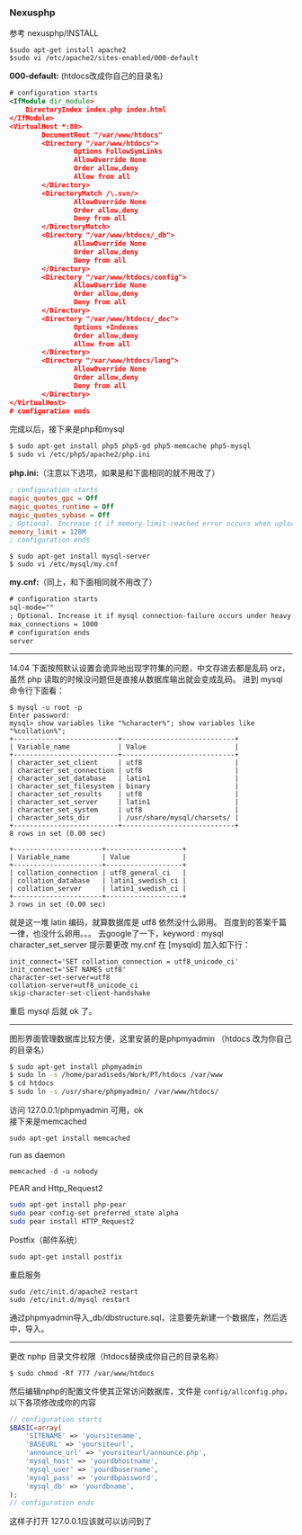 ### Nexusphp

参考 nexusphp/INSTALL

```
$sudo apt-get install apache2
$sudo vi /etc/apache2/sites-enabled/000-default
```

**000-default:** (htdocs改成你自己的目录名)

```xml
# configuration starts
<IfModule dir_module>
    DirectoryIndex index.php index.html
</IfModule>
<VirtualHost *:80>
        DocumentRoot "/var/www/htdocs"
        <Directory "/var/www/htdocs">
                Options FollowSymLinks
                AllowOverride None
                Order allow,deny
                Allow from all
        </Directory>
        <DirectoryMatch /\.svn/>
                AllowOverride None
                Order allow,deny
                Deny from all
        </DirectoryMatch>
        <Directory "/var/www/htdocs/_db">
                AllowOverride None
                Order allow,deny
                Deny from all
        </Directory>
        <Directory "/var/www/htdocs/config">
                AllowOverride None
                Order allow,deny
                Deny from all
        </Directory>
        <Directory "/var/www/htdocs/_doc">
                Options +Indexes
                Order allow,deny
                Allow from all
        </Directory>
        <Directory "/var/www/htdocs/lang">
                AllowOverride None
                Order allow,deny
                Deny from all
        </Directory>
</VirtualHost>
# configuration ends
```

完成以后，接下来是php和mysql

```bash
$ sudo apt-get install php5 php5-gd php5-memcache php5-mysql
$ sudo vi /etc/php5/apache2/php.ini
```

**php.ini:**（注意以下选项，如果是和下面相同的就不用改了）

```ini
; configuration starts
magic_quotes_gpc = Off
magic_quotes_runtime = Off
magic_quotes_sybase = Off
; Optional. Increase it if memory-limit-reached error occurs when uploading large torrent files.
memory_limit = 128M
; configuration ends
```
```
$ sudo apt-get install mysql-server
$ sudo vi /etc/mysql/my.cnf
```

**my.cnf:**（同上，和下面相同就不用改了）

```xml
# configuration starts
sql-mode=""
; Optional. Increase it if mysql connection-failure occurs under heavy traffic load.
max_connections = 1000
# configuration ends
server
```
 
***
14.04 下面按照默认设置会诡异地出现字符集的问题，中文存进去都是乱码 orz，虽然 php 读取的时候没问题但是直接从数据库输出就会变成乱码。
进到 mysql 命令行下面看：
 
```
$ mysql -u root -p
Enter password:
mysql> show variables like "%character%"; show variables like "%collation%";
+--------------------------+----------------------------+
| Variable_name            | Value                      |
+--------------------------+----------------------------+
| character_set_client     | utf8                       |
| character_set_connection | utf8                       |
| character_set_database   | latin1                     |
| character_set_filesystem | binary                     |
| character_set_results    | utf8                       |
| character_set_server     | latin1                     |
| character_set_system     | utf8                       |
| character_sets_dir       | /usr/share/mysql/charsets/ |
+--------------------------+----------------------------+
8 rows in set (0.00 sec)
 
+----------------------+-------------------+
| Variable_name        | Value             |
+----------------------+-------------------+
| collation_connection | utf8_general_ci   |
| collation_database   | latin1_swedish_ci |
| collation_server     | latin1_swedish_ci |
+----------------------+-------------------+
3 rows in set (0.00 sec)
```
就是这一堆 latin 编码，就算数据库是 utf8 依然没什么卵用。
百度到的答案千篇一律，也没什么卵用。。。
去google了一下，keyword : mysql character_set_server
提示要更改 my.cnf
在 [mysqld] 加入如下行：

```
init_connect='SET collation_connection = utf8_unicode_ci'
init_connect='SET NAMES utf8'
character-set-server=utf8
collation-server=utf8_unicode_ci
skip-character-set-client-handshake
```
重启 mysql 后就 ok 了。
 
***
图形界面管理数据库比较方便，这里安装的是phpmyadmin （htdocs 改为你自己的目录名）

```bash
$ sudo apt-get install phpmyadmin
$ sudo ln -s /home/paradiseds/Work/PT/htdocs /var/www
$ cd htdocs
$ sudo ln -s /usr/share/phpmyadmin/ /var/www/htdocs/
```

访问 127.0.0.1/phpmyadmin 可用，ok
<br />
接下来是memcached
 
    sudo apt-get install memcached
 
run as daemon
 
    memcached -d -u nobody
 
PEAR and Http_Request2

```bash
sudo apt-get install php-pear
sudo pear config-set preferred_state alpha
sudo pear install HTTP_Request2
```
 
Postfix（邮件系统）
 
    sudo apt-get install postfix
 
重启服务
 
    sudo /etc/init.d/apache2 restart
    sudo /etc/init.d/mysql restart
 
通过phpmyadmin导入_db/dbstructure.sql，注意要先新建一个数据库，然后选中，导入。

***

更改 nphp 目录文件权限（htdocs替换成你自己的目录名称）

    $ sudo chmod -Rf 777 /var/www/htdocs

然后编辑nphp的配置文件使其正常访问数据库，文件是 `config/allconfig.php`，以下各项修改成你的内容

```php
// configuration starts
$BASIC=array(
    'SITENAME' => 'yoursitename',
    'BASEURL' => 'yoursiteurl',
    'announce_url' => 'yoursiteurl/announce.php',
    'mysql_host' => 'yourdbhostname',
    'mysql_user' => 'yourdbusername',
    'mysql_pass' => 'yourdbpassword',
    'mysql_db' => 'yourdbname',
);
// configuration ends
```

这样子打开 127.0.0.1应该就可以访问到了
